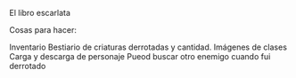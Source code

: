 El libro escarlata

Cosas para hacer:


Inventario
Bestiario de criaturas derrotadas y cantidad.
Imágenes de clases
Carga y descarga de personaje
Pueod buscar otro enemigo cuando fui derrotado